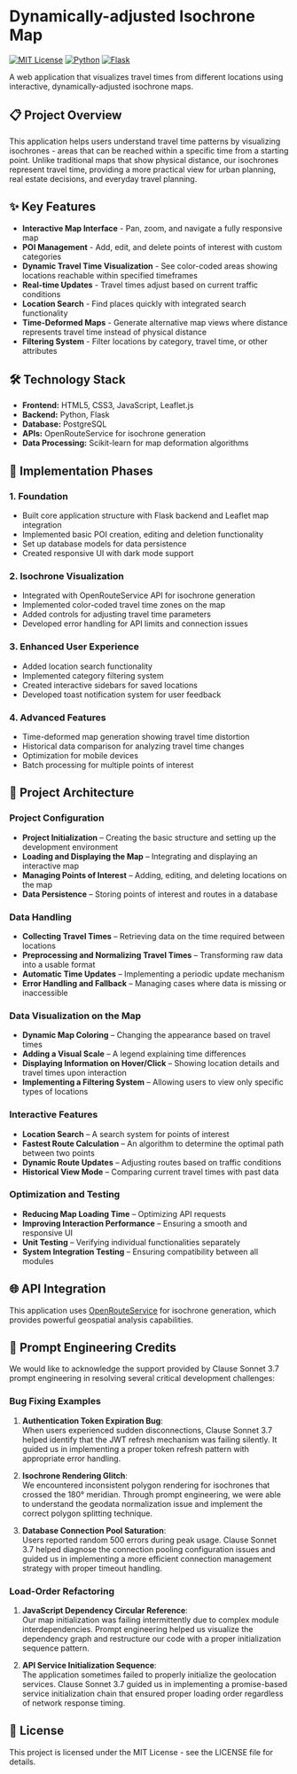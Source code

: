 # Dynamically-adjusted Isochrone Map

[![MIT License](https://img.shields.io/badge/License-MIT-blue.svg)](LICENSE)
[![Python](https://img.shields.io/badge/Python-3.8+-green.svg)](https://www.python.org/)
[![Flask](https://img.shields.io/badge/Flask-2.0+-lightgrey.svg)](https://flask.palletsprojects.com/)

A web application that visualizes travel times from different locations using interactive, dynamically-adjusted isochrone maps.

## 📋 Project Overview

This application helps users understand travel time patterns by visualizing isochrones - areas that can be reached within a specific time from a starting point. Unlike traditional maps that show physical distance, our isochrones represent travel time, providing a more practical view for urban planning, real estate decisions, and everyday travel planning.

## ✨ Key Features

- **Interactive Map Interface** - Pan, zoom, and navigate a fully responsive map
- **POI Management** - Add, edit, and delete points of interest with custom categories
- **Dynamic Travel Time Visualization** - See color-coded areas showing locations reachable within specified timeframes
- **Real-time Updates** - Travel times adjust based on current traffic conditions
- **Location Search** - Find places quickly with integrated search functionality
- **Time-Deformed Maps** - Generate alternative map views where distance represents travel time instead of physical distance
- **Filtering System** - Filter locations by category, travel time, or other attributes

## 🛠️ Technology Stack

- **Frontend:** HTML5, CSS3, JavaScript, Leaflet.js
- **Backend:** Python, Flask
- **Database:** PostgreSQL
- **APIs:** OpenRouteService for isochrone generation
- **Data Processing:** Scikit-learn for map deformation algorithms

## 📱 Implementation Phases

### 1. Foundation
- Built core application structure with Flask backend and Leaflet map integration
- Implemented basic POI creation, editing and deletion functionality
- Set up database models for data persistence
- Created responsive UI with dark mode support

### 2. Isochrone Visualization
- Integrated with OpenRouteService API for isochrone generation
- Implemented color-coded travel time zones on the map
- Added controls for adjusting travel time parameters
- Developed error handling for API limits and connection issues

### 3. Enhanced User Experience
- Added location search functionality
- Implemented category filtering system
- Created interactive sidebars for saved locations
- Developed toast notification system for user feedback

### 4. Advanced Features
- Time-deformed map generation showing travel time distortion
- Historical data comparison for analyzing travel time changes
- Optimization for mobile devices
- Batch processing for multiple points of interest

## 🔧 Project Architecture

### Project Configuration
- **Project Initialization** – Creating the basic structure and setting up the development environment
- **Loading and Displaying the Map** – Integrating and displaying an interactive map
- **Managing Points of Interest** – Adding, editing, and deleting locations on the map
- **Data Persistence** – Storing points of interest and routes in a database

### Data Handling
- **Collecting Travel Times** – Retrieving data on the time required between locations
- **Preprocessing and Normalizing Travel Times** – Transforming raw data into a usable format
- **Automatic Time Updates** – Implementing a periodic update mechanism
- **Error Handling and Fallback** – Managing cases where data is missing or inaccessible

### Data Visualization on the Map
- **Dynamic Map Coloring** – Changing the appearance based on travel times
- **Adding a Visual Scale** – A legend explaining time differences
- **Displaying Information on Hover/Click** – Showing location details and travel times upon interaction
- **Implementing a Filtering System** – Allowing users to view only specific types of locations

### Interactive Features
- **Location Search** – A search system for points of interest
- **Fastest Route Calculation** – An algorithm to determine the optimal path between two points
- **Dynamic Route Updates** – Adjusting routes based on traffic conditions
- **Historical View Mode** – Comparing current travel times with past data

### Optimization and Testing
- **Reducing Map Loading Time** – Optimizing API requests
- **Improving Interaction Performance** – Ensuring a smooth and responsive UI
- **Unit Testing** – Verifying individual functionalities separately
- **System Integration Testing** – Ensuring compatibility between all modules

## 🌐 API Integration

This application uses [OpenRouteService](https://openrouteservice.org/) for isochrone generation, which provides powerful geospatial analysis capabilities.

## 🤖 Prompt Engineering Credits

We would like to acknowledge the support provided by Clause Sonnet 3.7 prompt engineering in resolving several critical development challenges:

### Bug Fixing Examples

1. **Authentication Token Expiration Bug**:  
  When users experienced sudden disconnections, Clause Sonnet 3.7 helped identify that the JWT refresh mechanism was failing silently. It guided us in implementing a proper token refresh pattern with appropriate error handling.

2. **Isochrone Rendering Glitch**:  
  We encountered inconsistent polygon rendering for isochrones that crossed the 180° meridian. Through prompt engineering, we were able to understand the geodata normalization issue and implement the correct polygon splitting technique.

3. **Database Connection Pool Saturation**:  
  Users reported random 500 errors during peak usage. Clause Sonnet 3.7 helped diagnose the connection pooling configuration issues and guided us in implementing a more efficient connection management strategy with proper timeout handling.

### Load-Order Refactoring

1. **JavaScript Dependency Circular Reference**:  
  Our map initialization was failing intermittently due to complex module interdependencies. Prompt engineering helped us visualize the dependency graph and restructure our code with a proper initialization sequence pattern.

2. **API Service Initialization Sequence**:  
  The application sometimes failed to properly initialize the geolocation services. Clause Sonnet 3.7 guided us in implementing a promise-based service initialization chain that ensured proper loading order regardless of network response timing.


## 📄 License

This project is licensed under the MIT License - see the LICENSE file for details.